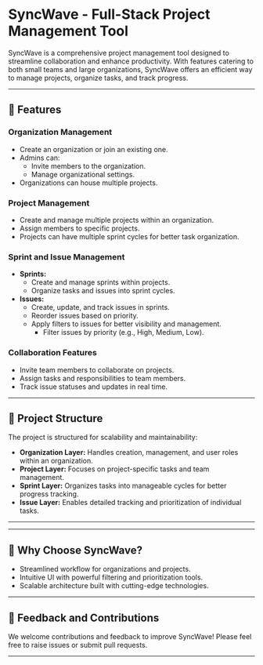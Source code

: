 # SyncWave - Full-Stack Project Management Tool

SyncWave is a comprehensive project management tool designed to streamline collaboration and enhance productivity. With features catering to both small teams and large organizations, SyncWave offers an efficient way to manage projects, organize tasks, and track progress.

---

## 🚀 Features

### **Organization Management**
- Create an organization or join an existing one.
- Admins can:
  - Invite members to the organization.
  - Manage organizational settings.
- Organizations can house multiple projects.

### **Project Management**
- Create and manage multiple projects within an organization.
- Assign members to specific projects.
- Projects can have multiple sprint cycles for better task organization.

### **Sprint and Issue Management**
- **Sprints:**
  - Create and manage sprints within projects.
  - Organize tasks and issues into sprint cycles.
- **Issues:**
  - Create, update, and track issues in sprints.
  - Reorder issues based on priority.
  - Apply filters to issues for better visibility and management.
    - Filter issues by priority (e.g., High, Medium, Low).

### **Collaboration Features**
- Invite team members to collaborate on projects.
- Assign tasks and responsibilities to team members.
- Track issue statuses and updates in real time.

---

## 📂 Project Structure
The project is structured for scalability and maintainability:
- **Organization Layer:** Handles creation, management, and user roles within an organization.
- **Project Layer:** Focuses on project-specific tasks and team management.
- **Sprint Layer:** Organizes tasks into manageable cycles for better progress tracking.
- **Issue Layer:** Enables detailed tracking and prioritization of individual tasks.

---

---

## 🌟 Why Choose SyncWave?
- Streamlined workflow for organizations and projects.
- Intuitive UI with powerful filtering and prioritization tools.
- Scalable architecture built with cutting-edge technologies.

---

## 📧 Feedback and Contributions
We welcome contributions and feedback to improve SyncWave! Please feel free to raise issues or submit pull requests.

---
